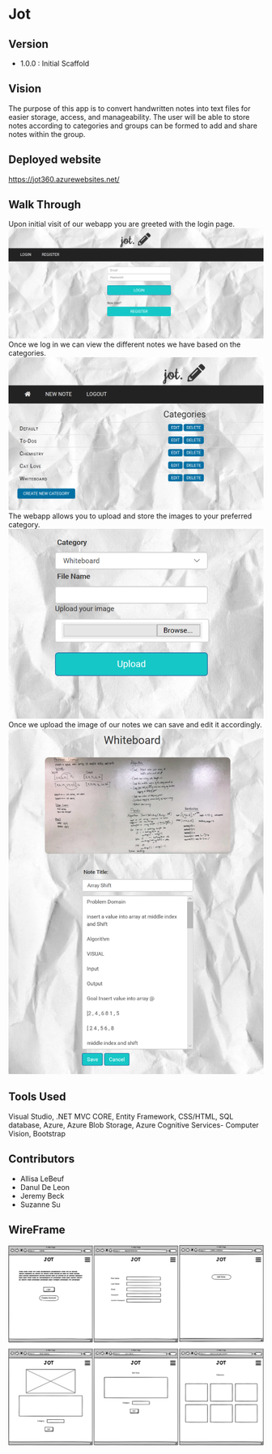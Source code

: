 # Jot

## Version
- 1.0.0 : Initial Scaffold

## Vision
The purpose of this app is to convert handwritten notes into text files for easier storage, access, and manageability. The user will be able to store notes according to categories and groups can be formed to add and share notes within the group.

## Deployed website 
https://jot360.azurewebsites.net/

## Walk Through
Upon initial visit of our webapp you are greeted with the login page. 
![Login](/assets/Login.PNG)
Once we log in we can view the different notes we have based on the categories. 
![Categories](/assets/Categories.PNG)
The webapp allows you to upload and store the images to your preferred category. 
![Upload](/assets/Upload.PNG)
Once we upload the image of our notes we can save and edit it accordingly.
![Note](/assets/Note.PNG)


## Tools Used

Visual Studio, .NET MVC CORE, Entity Framework, CSS/HTML, SQL database, Azure, Azure Blob Storage, Azure Cognitive Services- Computer Vision, Bootstrap

## Contributors
- Allisa LeBeuf
- Danul De Leon
- Jeremy Beck
- Suzanne Su

## WireFrame
![Wireframe](/assets/Jot_wireframe.png)
